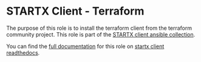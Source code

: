 # STARTX Client - Terraform

The purpose of this role is to install the terraform client from the terraform community project.
This role is part of the [STARTX client ansible collection](https://galaxy.ansible.com/startxfr/client).

You can find the [full documentation](https://startx-ansible-client.readthedocs.io/en/latest/roles/terraform) for this role on [startx client readthedocs](https://startx-ansible-client.readthedocs.io/en/latest).
